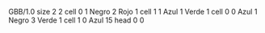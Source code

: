 <gs-board without-header> GBB/1.0
size 2 2
cell 0 1 Negro 2 Rojo 1 
cell 1 1 Azul 1 Verde 1 
cell 0 0 Azul 1 Negro 3 Verde 1 
cell 1 0 Azul 15 
head 0 0 </gs-board>